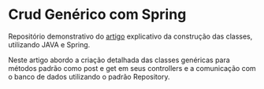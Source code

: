 # Crud Genérico com Spring
Repositório demonstrativo do [artigo](https://medium.com/@eriveltomuller/um-crud-gen%C3%A9rico-86ae9225762d) explicativo da construção das classes, utilizando JAVA e Spring.

Neste artigo abordo a criação detalhada das classes genéricas para métodos padrão como post e get em seus controllers e a comunicação com o banco de dados utilizando o padrão Repository.
